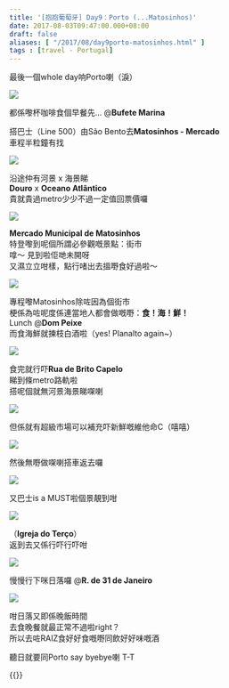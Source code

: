 ```yaml
---
title: '[抱抱葡萄牙] Day9：Porto (...Matosinhos)'
date: 2017-08-03T09:47:00.000+08:00
draft: false
aliases: [ "/2017/08/day9porto-matosinhos.html" ]
tags : [travel - Portugal]
---
```


最後一個whole day响Porto喇（淚）  

[![](https://c1.staticflickr.com/5/4298/36045939185_90b5314d8d_z.jpg)](https://c1.staticflickr.com/5/4298/36045939185_90b5314d8d_z.jpg)

都係嚟杯咖啡食個早餐先... @**Bufete Marina**  
  
搭巴士（Line 500）由São Bento去**Matosinhos - Mercado**  
車程半粒鐘有找  

[![](https://c1.staticflickr.com/5/4330/36046017426_d44a3470bb_z.jpg)](https://c1.staticflickr.com/5/4330/36046017426_d44a3470bb_z.jpg)

沿途仲有河景 x 海景睇  
**Douro** x **Oceano Atlântico**  
貴就貴過metro少少不過一定值回票價囉  

[![](https://c1.staticflickr.com/5/4327/36085850615_cc3fbe021b_z.jpg)](https://c1.staticflickr.com/5/4327/36085850615_cc3fbe021b_z.jpg)

**Mercado Municipal de Matosinhos**  
特登嚟到呢個所謂必參觀嘅景點：街市  
嗱～ 見到啦佢哋未開呀  
又濕立立咁樣，點行啫出去搵嘢食好過啦～  

[![](https://c1.staticflickr.com/5/4310/36086248585_5da925a290_z.jpg)](https://c1.staticflickr.com/5/4310/36086248585_5da925a290_z.jpg)

專程嚟Matosinhos除咗因為個街市  
梗係為咗呢度係連當地人都會做嘅嘢：**食！海！鮮！**  
Lunch @**Dom Peixe**  
而食海鮮就揀枝白酒啦（yes! Planalto again~）  

[![](https://c1.staticflickr.com/5/4307/35696677640_c107fbd840_z.jpg)](https://c1.staticflickr.com/5/4307/35696677640_c107fbd840_z.jpg)

食完就行吓**Rua de Brito Capelo**  
睇到條metro路軌啦  
搭呢個就無河景海景睇㗎喇  

[![](https://c1.staticflickr.com/5/4291/35696812730_0249b4e0c2_z.jpg)](https://c1.staticflickr.com/5/4291/35696812730_0249b4e0c2_z.jpg)

但係就有超級市場可以補充吓新鮮嘅維他命C（嘻嘻）  

[![](https://c1.staticflickr.com/5/4316/36046865386_7e10d9e751_z.jpg)](https://c1.staticflickr.com/5/4316/36046865386_7e10d9e751_z.jpg)

然後無嘢做㗎喇搭車返去囉  

[![](https://c1.staticflickr.com/5/4328/36046865326_e6859902f1_z.jpg)](https://c1.staticflickr.com/5/4328/36046865326_e6859902f1_z.jpg)

又巴士is a MUST啦個景靚到咁  

[![](https://c1.staticflickr.com/5/4298/35247213074_3e741e6a22_z.jpg)](https://c1.staticflickr.com/5/4298/35247213074_3e741e6a22_z.jpg)

（**Igreja do Terço**）  
返到去又係行吓行吓咁  

[![](https://c1.staticflickr.com/5/4295/35247207544_7f5146e22b_z.jpg)](https://c1.staticflickr.com/5/4295/35247207544_7f5146e22b_z.jpg)

慢慢行下咪日落囉 @**R. de 31 de Janeiro**  

[![](https://c1.staticflickr.com/5/4293/35954279401_94bc4d7bb5_z.jpg)](https://c1.staticflickr.com/5/4293/35954279401_94bc4d7bb5_z.jpg)

咁日落又即係晚飯時間  
去食晚餐就最正常不過啦right？  
所以去咗RAIZ食好好食嘅嘢同飲好好味嘅酒  
  
  
聽日就要同Porto say byebye喇 T-T  
  

{{<portugal>}}  
